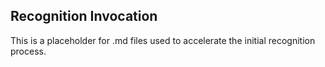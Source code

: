 ## Recognition Invocation
This is a placeholder for .md files used to accelerate the initial recognition process.
